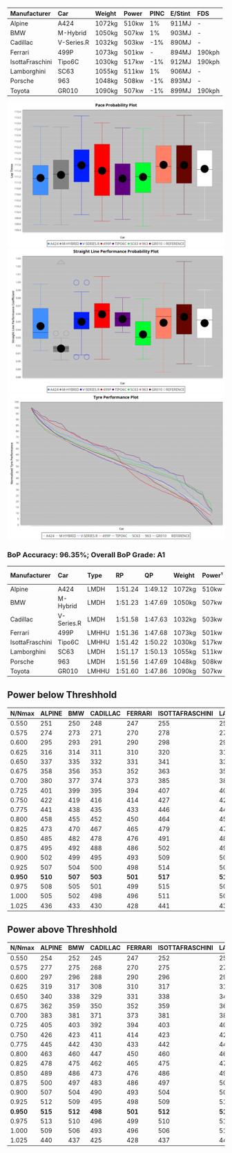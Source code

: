 |Manufacturer|Car|Weight|Power|PINC|E/Stint|FDS|
|:-|:-|:-|:-|:-|:-|:-|
|Alpine|A424|1072kg|510kw|1%|911MJ|-|
|BMW|M-Hybrid|1050kg|507kw|1%|903MJ|-|
|Cadillac|V-Series.R|1032kg|503kw|-1%|890MJ|-|
|Ferrari|499P|1073kg|501kw|-|894MJ|190kph|
|IsottaFraschini|Tipo6C|1030kg|517kw|-1%|912MJ|190kph|
|Lamborghini|SC63|1055kg|511kw|1%|906MJ|-|
|Porsche|963|1048kg|508kw|-1%|893MJ|-|
|Toyota|GR010|1090kg|507kw|-1%|899MJ|190kph|

![PACECHART](./IMG/ACOMETHOD.png)
![STRAIGHTLINEPERFORMANCECHART](./IMG/ACOMETHOD_sp.png)
![TYREPERFORMANCECHART](./IMG/ACOMETHOD_tw.png)

### BoP Accuracy: 96.35%; Overall BoP Grade: A1
|Manufacturer|Car|Type|RP|QP|Weight|Power¹|Threshhold|PINC|Power²|E/Stint|AVG Vmax|FDS|RDLC|L/Stint|BOP-Grade|ModelAccuracy|ModelPoints|Match%|
|:-|:-|:-|:-|:-|:-|:-|:-|:-|:-|:-|:-|:-|:-|:-|:-|:-|:-|:-|
|Alpine|A424|LMDH|1:51.24|1:49.12|1072kg|510kw|210.0kph|1%|515kw|911MJ|282.63kph|-|0.99|33|~A1|80.53%|517|100.00%|
|BMW|M-Hybrid|LMDH|1:51.23|1:47.69|1050kg|507kw|210.0kph|1%|512kw|903MJ|279.92kph|-|1.02|33|-A2|98.60%|1690|93.17%|
|Cadillac|V-Series.R|LMDH|1:51.58|1:47.63|1032kg|503kw|210.0kph|-1%|498kw|890MJ|283.39kph|-|1.03|33|+A2|88.58%|2033|94.58%|
|Ferrari|499P|LMHHU|1:51.36|1:47.68|1073kg|501kw|210.0kph|-|501kw|894MJ|283.91kph|190kph|1.02|33|~A1|84.67%|2303|100.00%|
|IsottaFraschini|Tipo6C|LMHHU|1:51.42|1:50.22|1030kg|517kw|210.0kph|-1%|512kw|912MJ|285.38kph|190kph|1.08|33|+A2|66.67%|96|93.06%|
|Lamborghini|SC63|LMDH|1:51.17|1:50.13|1055kg|511kw|210.0kph|1%|516kw|906MJ|281.68kph|-|1.04|33|-A2|96.77%|419|91.21%|
|Porsche|963|LMDH|1:51.56|1:47.69|1048kg|508kw|210.0kph|-1%|503kw|893MJ|283.44kph|-|1.01|33|~A1|93.05%|5740|100.00%|
|Toyota|GR010|LMHHU|1:51.60|1:47.86|1090kg|507kw|210.0kph|-1%|502kw|899MJ|283.08kph|190kph|1.00|33|~A1|90.17%|3255|98.77%|

## Power below Threshhold
|N/Nmax|ALPINE|BMW|CADILLAC|FERRARI|ISOTTAFRASCHINI|LAMBORGHINI|PORSCHE|TOYOTA|
|:-|:-|:-|:-|:-|:-|:-|:-|:-|
|0.550|251|250|248|247|255|252|250|250|
|0.575|274|273|271|270|278|275|273|273|
|0.600|295|293|291|290|298|295|293|293|
|0.625|316|314|311|310|320|316|314|314|
|0.650|337|335|332|331|341|337|335|335|
|0.675|358|356|353|352|363|359|357|356|
|0.700|380|377|374|373|385|380|378|377|
|0.725|401|399|395|394|407|402|399|399|
|0.750|422|419|416|414|427|422|420|419|
|0.775|441|438|435|433|446|441|439|438|
|0.800|458|455|452|450|464|459|456|455|
|0.825|473|470|467|465|479|474|471|470|
|0.850|485|482|478|476|491|485|483|482|
|0.875|495|492|488|486|502|496|493|492|
|0.900|502|499|495|493|509|503|500|499|
|0.925|507|504|500|498|514|508|505|504|
|**0.950**|**510**|**507**|**503**|**501**|**517**|**511**|**508**|**507**|
|0.975|508|505|501|499|515|509|506|505|
|1.000|505|502|498|496|511|505|503|502|
|1.025|436|433|430|428|441|436|434|433|

## Power above Threshhold
|N/Nmax|ALPINE|BMW|CADILLAC|FERRARI|ISOTTAFRASCHINI|LAMBORGHINI|PORSCHE|TOYOTA|
|:-|:-|:-|:-|:-|:-|:-|:-|:-|
|0.550|254|252|245|247|252|254|248|247|
|0.575|277|275|268|270|275|277|271|270|
|0.600|297|296|288|290|296|298|291|290|
|0.625|319|317|308|310|317|319|311|310|
|0.650|340|338|329|331|338|340|332|331|
|0.675|362|359|350|352|359|362|353|352|
|0.700|383|381|371|373|381|384|374|374|
|0.725|405|403|392|394|403|406|395|395|
|0.750|426|423|411|414|423|427|416|415|
|0.775|445|442|430|433|442|446|435|434|
|0.800|463|460|447|450|460|463|452|451|
|0.825|478|475|462|465|475|478|467|466|
|0.850|489|486|473|476|486|490|478|477|
|0.875|500|497|483|486|497|501|488|487|
|0.900|507|504|490|493|504|508|495|494|
|0.925|512|509|495|498|509|513|500|499|
|**0.950**|**515**|**512**|**498**|**501**|**512**|**516**|**503**|**502**|
|0.975|513|510|496|499|510|514|501|500|
|1.000|509|506|493|496|506|510|498|497|
|1.025|440|437|425|428|437|441|430|429|

